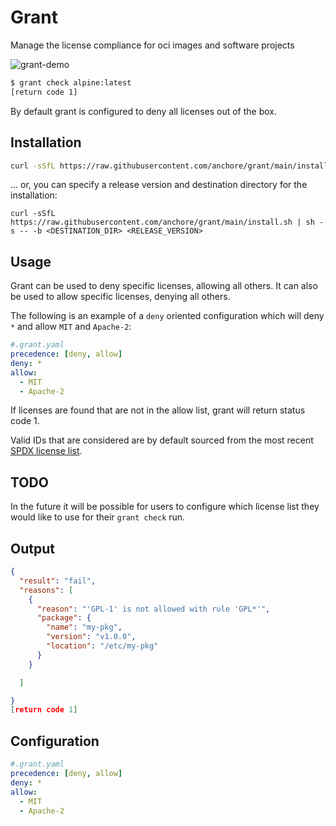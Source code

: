 # Grant

Manage the license compliance for oci images and software projects

![grant-demo](TODO)

```bash
$ grant check alpine:latest
[return code 1]
```

By default grant is configured to deny all licenses out of the box.

## Installation
```bash
curl -sSfL https://raw.githubusercontent.com/anchore/grant/main/install.sh | sh -s -- -b /usr/local/bin
```


... or, you can specify a release version and destination directory for the installation:

```
curl -sSfL https://raw.githubusercontent.com/anchore/grant/main/install.sh | sh -s -- -b <DESTINATION_DIR> <RELEASE_VERSION>
```

## Usage

Grant can be used to deny specific licenses, allowing all others.
It can also be used to allow specific licenses, denying all others.

The following is an example of a `deny` oriented configuration which will deny `*` and allow `MIT` and `Apache-2`:

```yaml
#.grant.yaml
precedence: [deny, allow]
deny: *
allow:
  - MIT
  - Apache-2
```

If licenses are found that are not in the allow list, grant will return status code 1.

Valid IDs that are considered are by default sourced from the most recent 
[SPDX license list](https://spdx.org/licenses/).

## TODO
In the future it will be possible for users to configure which license list
they would like to use for their `grant check` run.

## Output
```json
{
  "result": "fail",
  "reasons": [
    {
      "reason": "'GPL-1' is not allowed with rule 'GPL*'",
      "package": {
        "name": "my-pkg",
        "version": "v1.0.0",
        "location": "/etc/my-pkg"
      }
    }

  ]

}
[return code 1]
```

## Configuration
```yaml
#.grant.yaml
precedence: [deny, allow]
deny: *
allow:
  - MIT
  - Apache-2
```
